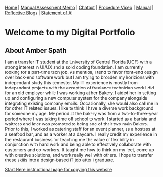 [Home](index.md) | [Manual Assessment Memo](manual_assessment_memo.md) | [Chatbot](chatbot.md) | [Procedure Video](procedure_video.md) | [Manual](manual.md) | [Reflective Blogs](reflective_blogs.md) | [Statement of AI](AIstatement.md) 


# Welcome to my Digital Portfolio 

## About Amber Spath 

I am a transfer IT student at the University of Central Florida (UCF) with a strong interest in UI/UX and a solid coding foundation. I am currently looking for a part-time tech job. As mention, I tend to favor front-end design over back-end software work but I am trying to broaden my horizions with independant study this semester.  My IT experience is mostly from independant projects with the exception of freelance technician work I did for an old employer while I was working at her Bakery. I aided her in setting up and configuring a new computer system for the company alongside integrating existing company emails. Occasionally, she would also call me in for other IT related issues. 
I like to think I have a diverse work background for someone my age. My period at the bakery was from a two-to-three-year period where I was taking time off school to work. I started as a barista and waitress and later was promoted to being one of their two main Bakers. Prior to this, I worked as catering staff for an event planner, as a hostess at a seafood bar, and as a worker at a daycare. I really credit my experience in the restaurant business for teaching me the value of flexibility in conjunction with hard work and being able to effectively collaborate with customers and co-workers. It taught me how to think on my feet, come up with creative solutions, and work really well with others. I hope to transfer these skills into a design-based IT job after I graduate.

[Start Here instructional page for copying this website](starthere.md)

